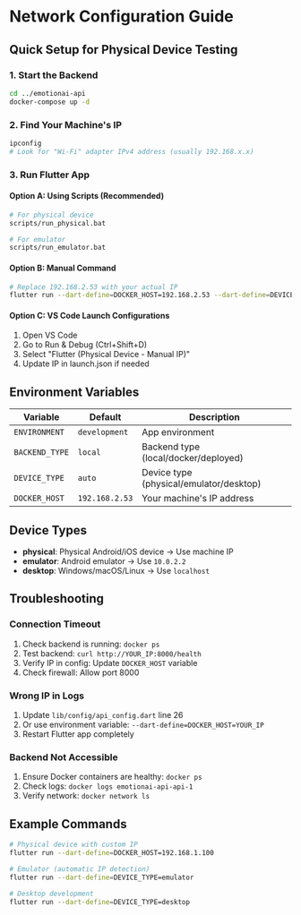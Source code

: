 # Network Configuration Guide

## Quick Setup for Physical Device Testing

### 1. Start the Backend
```bash
cd ../emotionai-api
docker-compose up -d
```

### 2. Find Your Machine's IP
```bash
ipconfig
# Look for "Wi-Fi" adapter IPv4 address (usually 192.168.x.x)
```

### 3. Run Flutter App

#### Option A: Using Scripts (Recommended)
```bash
# For physical device
scripts/run_physical.bat

# For emulator
scripts/run_emulator.bat
```

#### Option B: Manual Command
```bash
# Replace 192.168.2.53 with your actual IP
flutter run --dart-define=DOCKER_HOST=192.168.2.53 --dart-define=DEVICE_TYPE=physical
```

#### Option C: VS Code Launch Configurations
1. Open VS Code
2. Go to Run & Debug (Ctrl+Shift+D)
3. Select "Flutter (Physical Device - Manual IP)"
4. Update IP in launch.json if needed

## Environment Variables

| Variable | Default | Description |
|----------|---------|-------------|
| `ENVIRONMENT` | `development` | App environment |
| `BACKEND_TYPE` | `local` | Backend type (local/docker/deployed) |
| `DEVICE_TYPE` | `auto` | Device type (physical/emulator/desktop) |
| `DOCKER_HOST` | `192.168.2.53` | Your machine's IP address |

## Device Types

- **physical**: Physical Android/iOS device → Use machine IP
- **emulator**: Android emulator → Use `10.0.2.2`
- **desktop**: Windows/macOS/Linux → Use `localhost`

## Troubleshooting

### Connection Timeout
1. Check backend is running: `docker ps`
2. Test backend: `curl http://YOUR_IP:8000/health`
3. Verify IP in config: Update `DOCKER_HOST` variable
4. Check firewall: Allow port 8000

### Wrong IP in Logs
1. Update `lib/config/api_config.dart` line 26
2. Or use environment variable: `--dart-define=DOCKER_HOST=YOUR_IP`
3. Restart Flutter app completely

### Backend Not Accessible
1. Ensure Docker containers are healthy: `docker ps`
2. Check logs: `docker logs emotionai-api-api-1`
3. Verify network: `docker network ls`

## Example Commands

```bash
# Physical device with custom IP
flutter run --dart-define=DOCKER_HOST=192.168.1.100

# Emulator (automatic IP detection)
flutter run --dart-define=DEVICE_TYPE=emulator

# Desktop development
flutter run --dart-define=DEVICE_TYPE=desktop
```